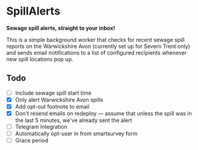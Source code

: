 # SpillAlerts
**Sewage spill alerts, straight to your inbox!**

This is a simple background worker that checks for recent sewage spill reports on the Warwickshire Avon (currently set up for Severn Trent only) and sends email notifications to a list of configured recipients whenever new spill locations pop up.

## Todo
- [ ] Include sewage spill start time  
- [x] Only alert Warwickshire Avon spills  
- [x] Add opt-out footnote to email  
- [x] Don't resend emails on redeploy — assume that unless the spill was in the last 5 minutes, we've already sent the alert
- [ ] Telegram Integration
- [ ] Automatically opt-user in from smartsurvey form
- [ ] Grace period
